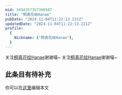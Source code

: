 ```yaml
---
mid: 3494357357300507
title: "桐真花绘Hanae"
pubDate: "2024-11-04T11:22:13.221Z"
updatedDate: "2024-11-04T11:22:13.221Z"
profile:
  {
    Nickname: ["桐真花绘Hanae"],
  }
---
```


关注[桐真花绘Hanae](https://space.bilibili.com/3494357357300507)谢谢喵~ 关注[桐真花绘Hanae](https://space.bilibili.com/3494357357300507)谢谢喵~

## 此条目有待补充
你可以在[这里](https://github.com/Yuhanawa/VTuber.ICU/edit/master/src/content/v/桐真花绘Hanae/index.md)编辑本文
